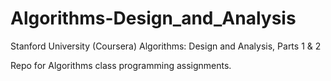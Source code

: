 Algorithms-Design_and_Analysis
==============================

Stanford University (Coursera) Algorithms: Design and Analysis, Parts 1 & 2

Repo for Algorithms class programming assignments.
